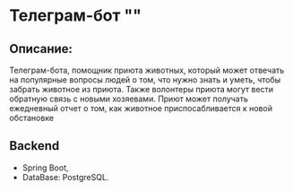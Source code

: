 # Телеграм-бот ""
## Описание:
Телеграм-бота, помощник приюта животных, который может отвечать на популярные вопросы людей о том, что нужно знать и уметь, чтобы забрать животное из приюта.
Также волонтеры приюта могут вести обратную связь с новыми хозяевами. Приют может получать ежедневный отчет о том, как животное приспосабливается к новой обстановке
## Backend
- Spring Boot, 
- DataBase: PostgreSQL.
